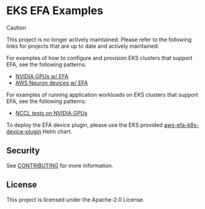 # EKS EFA Examples

> [!CAUTION]
> This project is no longer actively maintained. Please refer to the following links for projects that are up to date and actively maintained:
>
> For examples of how to configure and provision EKS clusters that support EFA, see the following patterns:
>
> - [NVIDIA GPUs w/ EFA](https://aws-ia.github.io/terraform-aws-eks-blueprints/patterns/machine-learning/nvidia-gpu-efa/)
> - [AWS Neuron devices w/ EFA](https://aws-ia.github.io/terraform-aws-eks-blueprints/patterns/machine-learning/aws-neuron-efa/)
>
> For examples of running application workloads on EKS clusters that support EFA, see the following patterns:
>
> - [NCCL tests on NVIDIA GPUs](https://github.com/aws-samples/awsome-distributed-training/tree/main/micro-benchmarks/nccl-tests#amazon-eks)
>
> To deploy the EFA device plugin, please use the EKS provided [aws-efa-k8s-device-plugin](https://github.com/aws/eks-charts/tree/master/stable/aws-efa-k8s-device-plugin) Helm chart.

## Security

See [CONTRIBUTING](CONTRIBUTING.md#security-issue-notifications) for more information.

## License

This project is licensed under the Apache-2.0 License.

